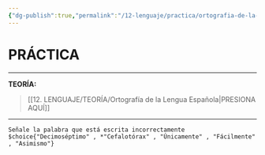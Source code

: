 ```yaml
---
{"dg-publish":true,"permalink":"/12-lenguaje/practica/ortografia-de-la-lengua-espanola/","tags":["Lenguaje","Práctica"]}
---
```


# PRÁCTICA
---
**TEORÍA:** 
>[[12. LENGUAJE/TEORÍA/Ortografía de la Lengua Española\|PRESIONA AQUÍ]]

---

```exercise
Señale la palabra que está escrita incorrectamente
$choice{"Decimoséptimo" , *"Cefalotórax" , "Únicamente" , "Fácilmente" , "Asimismo"}
```

